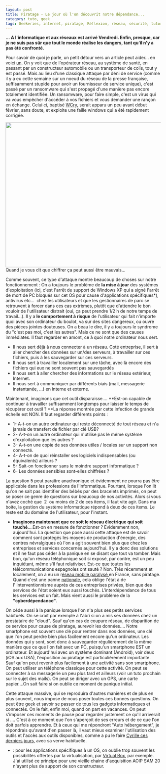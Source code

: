 ```yaml
---
layout: post
title: Piratage - Le jour où l'on découvrit notre dépendance...
category: tuto, geek
tags: Geekeries, internet, piratage, Réflexion, réseau, sécurité, tutoriel, 
---
```

**... A l'informatique et aux réseaux est arrivé Vendredi. Enfin, presque, car je ne suis pas sûr que tout le monde réalise les dangers, tant qu'il n'y a pas été confronté.**

Pour savoir de quoi je parle, un petit détour vers un article peut aider... en voici <a href="http://www.courrierinternational.com/article/securite-informatique-cyberattaque-une-tempete-planetaire">un</a>. On y voit que de l'opérateur réseau, au système de santé, en passant par un constructeur automobile ou un transporteur de colis, tout y est passé. Mais au lieu d'une classique attaque par déni de service (comme il y a eu cette semaine sur un noeud du réseau de la presse française, suffisamment stupide pour avoir un fournisseur de service unique), c'est passé par un ransomware qui s'est propagé d'une manière pas encore totalement identifiée. Un ransomware, pour faire simple, c'est un virus qui va vous empêcher d'accéder à vos fichiers et vous demander une rançon en échange. Celui ci, baptisé <a href="http://www.zataz.com/ransomware-wcry/">WCry,</a> serait apparu un peu avant début février, sans doute, et exploite une faille windows qui a été rapidement corrigée.

<img class="size-publication-hero wp-image-19718" src="https://cheziceman.files.wordpress.com/2017/05/wcryscreen.png?w=620&amp;h=469&amp;crop=1" alt="" width="620" height="469">
Quand je vous dit que chiffrer ça peut aussi être mauvais...

Comme souvent, ce type d'attaque montre beaucoup de choses sur notre fonctionnement : On a toujours le problème de **la mise à jour** des systèmes d'exploitation (ici, c'est l'arrêt de support de Windows XP qui a signé l'arrêt de mort de PC bloqués sur cet OS pour cause d'applications spécifiques*), antivirus etc... &nbsp;chez les utilisateurs et que les gestionnaires de parc se retrouvent à forcer dans ces cas extrèmes, plutôt que d'attendre le bon vouloir de l'utilisateur distrait (oui, ça peut prendre 1/2 h de notre temps de travail...). Il y a **le comportement à risque** de l'utilisateur qui fait n'importe quoi avec son ordinateur du boulot, va sur des sites dangereux, ou ouvre des pièces jointes douteuses. On a beau le dire, il y a toujours le syndrome du "c'est pas moi, c'est les autres". Mais ce ne sont que des causes immédiates. Il faut regarder en amont, ce à quoi notre ordinateur nous sert.

* Il nous sert déjà à nous connecter à un réseau. Coté entreprise, il sert à aller chercher des données sur un/des serveurs, à travailler sur ces fichiers, puis à les sauvegarder sur ces serveurs.
* Il nous sert à travailler localement sur une tâche, avec là encore des fichiers qui eux ne sont souvent pas sauvegardés
* Il nous sert à aller chercher des informations sur le réseau extérieur, Internet.
* Il nous sert à communiquer par différents biais (mail, messagerie instantanée, ...) en interne et externe.

Maintenant, imaginons que cet outil disparaisse.... **Est-on capable de continuer à travailler suffisamment longtemps pour laisser le temps de récupérer cet outil ? **La réponse montrée par cette infection de grande échelle est NON. Il faut regarder différents points :

* 1- A-t-on un autre ordinateur qui reste déconnecté de tout réseau et n'a jamais de transfert de fichier par clé USB?
* 2- A-t-on un autre ordinateur qui n'utilise pas le même système d'exploitation que les autres ?
* 3- A-t-on une copie de ses données utiles / locales sur un support non connecté.
* 4- A-t-on de quoi réinstaller ses logiciels indispensables (ou équivalents) ailleurs ?
* 5- Sait-on fonctionner sans le moindre support informatique ?
* 6- Les données sensibles sont-elles chiffrées ?

La question 5 peut paraître anachronique et évidemment ne pourra pas être applicable dans les professions de l'informatique. Pourtant, lorsque l'on lit qu'on ne sait pas identifier des bébés par des bracelets imprimés, on peut se poser ce genre de questions sur beaucoup de nos activités. Alors si vous n'avez coché que &nbsp;2 &nbsp;ou moins de 2 de ces items, il faut vite agir. Dans ma boite, la gestion du système informatique répond à deux de ces items. Le reste est du domaine de l'utilisateur, pour l'instant.

* **Imaginons maintenant que ce soit le réseau électrique qui soit touché**....Est-on en mesure de fonctionner ? Evidemment non, aujourd'hui. La question que pose aussi cette attaque est de savoir comment sont protégés les moyens de production d'énergie, des centres névralgiques où l'on a agit souvent bien plus que chez les entreprises et services concernés aujourd'hui. Il y a donc des solutions et il ne faut pas céder à la panique en se disant que tout va tomber. Mais bon, qu'un réseau téléphonique soit si exposé, par contre, est un peu inquiétant, même s'il faut relativiser. Est-ce que toutes les télécommunications espagnoles ont sauté ? Non. Très récemment et localement, on a eu un r<a href="http://www.leveil.fr/puy-en-velay/internet-multimedia/2017/04/06/les-reseaux-sfr-et-bouygues-a-nouveau-fonctionnels_12354528.html">éseau mobile paralysé </a>en France, sans piratage. Quand c'est une panne&nbsp;<a href="http://www.leparisien.fr/high-tech/sfr-nouvelles-perturbations-sur-le-reseau-mobile-de-l-operateur-18-08-2014-4071719.php">nationale</a>, cela oblige l'état à de l'&nbsp;interventionnisme auprès de ces entreprises privées, bien que des services de l'état soient eux aussi touchés. L'interdépendance de tous les services est un fait. Mais vient aussi le problème de la **"cyberdépendance"**.

On cède aussi à la panique lorsque l'on n'a plus ses petits services habituels. On se croit par exemple à l'abri si on a mis ses données chez un prestataire de "cloud". Sauf qu'en cas de coupure réseau, de disparition de ce service pour cause de piratage, aurevoir les données.... Notre smartphone est souvent une clé pour rentrer dans nos données, une clé que l'on peut perdre bien plus facilement encore qu'un ordinateur. Les données qui y sont, sont donc à sauvegarder régulièrement de la même manière que ce que l'on fait avec un PC, puisqu'un smartphone EST un ordinateur. Et aujourd'hui avec un système dominant (Android), voir deux (iOS aux USA), l'exposition au piratage est particulièrement importante. Sauf qu'on peut revenir plus facilement à une activité sans son smartphone. On peut utiliser un téléphone classique pour cette activité. On peut se connecter à sa messagerie un peu plus tard et ailleurs (voir un tuto prochain sur le sujet des mails). On peut se diriger avec un GPS, une carte papier....On sait faire si on oublie ce moment de panique initial.

Cette attaque massive, qui se reproduira d'autres manières et de plus en plus souvent, nous impose de nous poser toutes ces bonnes questions. On peut être geek et savoir se passer de tous les gadgets informatiques et connectés. On le fait, enfin moi, quand on part en vacances. On peut s'imposer ces moments de pause pour regarder justement ce qu'il arriverait si .... C'est à ce moment que l'on s'aperçoit de ses erreurs et de ce que l'on doit parfois apprendre.&nbsp;​Et à ceux qui me répondront "Auto hébergement", je répondrais qu'avant d'en passer là, il vaut mieux examiner l'utilisation des outils et l'accès aux outils disponibles, comme a pu le faire <a href="https://cyrille-borne.com/article4037/nextcloud-en-deux-coups-avec-snap-et-ubuntu-serveur">Cyrille ces derniers jours,</a> avec sa verve habituelle.

* : pour les applications spécifiques à un OS, on oublie trop souvent les possibilités offertes par la virtualisation, par <a href="https://www.virtualbox.org/wiki/Downloads">Virtual Box</a>, par exemple. J'ai utilisé ce principe pour une vieille chaine d'acquisition AOIP SAM 20 n'ayant plus de support de son constructeur.
